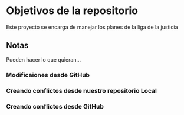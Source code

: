 # Objetivos de la repositorio

Este proyecto se encarga de manejar los planes de la liga de la justicia


## Notas
Pueden hacer lo que quieran...

### Modificaiones desde GitHub

### Creando conflictos desde nuestro repositorio Local
### Creando conflictos desde GitHub
